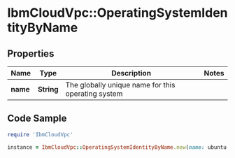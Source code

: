 # IbmCloudVpc::OperatingSystemIdentityByName

## Properties

Name | Type | Description | Notes
------------ | ------------- | ------------- | -------------
**name** | **String** | The globally unique name for this operating system | 

## Code Sample

```ruby
require 'IbmCloudVpc'

instance = IbmCloudVpc::OperatingSystemIdentityByName.new(name: ubuntu-16-amd64)
```


